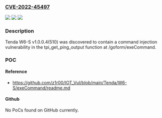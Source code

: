 ### [CVE-2022-45497](https://cve.mitre.org/cgi-bin/cvename.cgi?name=CVE-2022-45497)
![](https://img.shields.io/static/v1?label=Product&message=n%2Fa&color=blue)
![](https://img.shields.io/static/v1?label=Version&message=n%2Fa&color=blue)
![](https://img.shields.io/static/v1?label=Vulnerability&message=n%2Fa&color=brighgreen)

### Description

Tenda W6-S v1.0.0.4(510) was discovered to contain a command injection vulnerability in the tpi_get_ping_output function at /goform/exeCommand.

### POC

#### Reference
- https://github.com/z1r00/IOT_Vul/blob/main/Tenda/W6-S/exeCommand/readme.md

#### Github
No PoCs found on GitHub currently.

